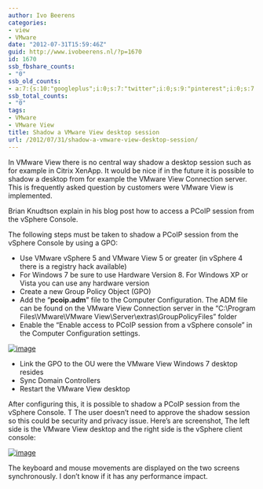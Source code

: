 ```yaml
---
author: Ivo Beerens
categories:
- view
- VMware
date: "2012-07-31T15:59:46Z"
guid: http://www.ivobeerens.nl/?p=1670
id: 1670
ssb_fbshare_counts:
- "0"
ssb_old_counts:
- a:7:{s:10:"googleplus";i:0;s:7:"twitter";i:0;s:9:"pinterest";i:0;s:7:"fbshare";i:0;s:8:"linkedin";i:0;s:6:"reddit";i:0;s:6:"tumblr";i:0;}
ssb_total_counts:
- "0"
tags:
- VMware
- VMware View
title: Shadow a VMware View desktop session
url: /2012/07/31/shadow-a-vmware-view-desktop-session/
---
```


In VMware View there is no central way shadow a desktop session such as for example in Citrix XenApp. It would be nice if in the future it is possible to shadow a desktop from for example the VMware View Connection server. This is frequently asked question by customers were VMware View is implemented.

Brian Knudtson explain in his blog post how to access a PCoIP session from the vSphere Console.

The following steps must be taken to shadow a PCoIP session from the vSphere Console by using a GPO:

- Use VMware vSphere 5 and VMware View 5 or greater (in vSphere 4 there is a registry hack available)
- For Windows 7 be sure to use Hardware Version 8. For Windows XP or Vista you can use any hardware version
- Create a new Group Policy Object (GPO)
- Add the “**pcoip.adm**” file to the Computer Configuration. The ADM file can be found on the VMware View Connection server in the “C:\\Program Files\\VMware\\VMware View\\Server\\extras\\GroupPolicyFiles” folder
- Enable the “Enable access to PCoIP session from a vSphere console” in the Computer Configuration settings.

[![image](http://localhost/wp-content/uploads/2012/07/image_thumb18.png "image")](http://localhost/wp-content/uploads/2012/07/image18.png)

- Link the GPO to the OU were the VMware View Windows 7 desktop resides
- Sync Domain Controllers
- Restart the VMware View desktop

After configuring this, it is possible to shadow a PCoIP session from the vSphere Console. T The user doesn’t need to approve the shadow session so this could be security and privacy issue. Here’s are screenshot, The left side is the VMware View desktop and the right side is the vSphere client console:

[![image](http://localhost/wp-content/uploads/2012/07/image_thumb19.png "image")](http://localhost/wp-content/uploads/2012/07/image19.png)

The keyboard and mouse movements are displayed on the two screens synchronously. I don’t know if it has any performance impact.
